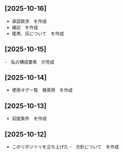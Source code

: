 

## [2025-10-16]
- 承認欲求　を作成
- 雑記　を作成
- 尾黒、灰について　を作成

## [2025-10-15]
-　私の構成要素　が完成

## [2025-10-14]
- 使用タグ一覧　検索用　を作成

## [2025-10-13]
- 前提条件　を作成

## [2025-10-12]
- このリポジトリを立ち上げた
-　方針について　を作成
